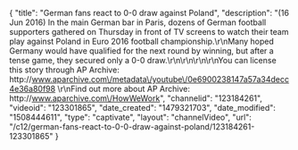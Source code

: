 {
    "title": "German fans react to 0-0 draw against Poland",
    "description": "(16 Jun 2016) In the main German bar in Paris, dozens of German football supporters gathered on Thursday in front of TV screens to watch their team play against Poland in Euro 2016 football championship.\r\nMany hoped Germany would have qualified for the next round by winning, but after a tense game, they secured only a 0-0 draw.\r\n\r\n\r\n\r\nYou can license this story through AP Archive: http:\/\/www.aparchive.com\/metadata\/youtube\/0e6900238147a57a34decc4e36a80f98 \r\nFind out more about AP Archive: http:\/\/www.aparchive.com\/HowWeWork",
    "channelid": "123184261",
    "videoid": "123301865",
    "date_created": "1479321703",
    "date_modified": "1508444611",
    "type": "captivate",
    "layout": "channelVideo",
    "url": "\/c12\/german-fans-react-to-0-0-draw-against-poland\/123184261-123301865"
}